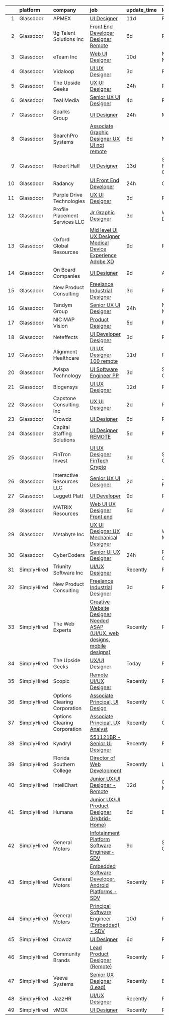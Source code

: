 

|    | platform    | company                         | job                                                                                                                                                                                                                                                                                                                                                                                                                                                                                                                                                                                                                                                                                                                                                                                                                                                                                                                                                                                                                                                                                                                                                                                                                                                                                                                                                                    | update_time   | location          |
|---:|:------------|:--------------------------------|:-----------------------------------------------------------------------------------------------------------------------------------------------------------------------------------------------------------------------------------------------------------------------------------------------------------------------------------------------------------------------------------------------------------------------------------------------------------------------------------------------------------------------------------------------------------------------------------------------------------------------------------------------------------------------------------------------------------------------------------------------------------------------------------------------------------------------------------------------------------------------------------------------------------------------------------------------------------------------------------------------------------------------------------------------------------------------------------------------------------------------------------------------------------------------------------------------------------------------------------------------------------------------------------------------------------------------------------------------------------------------|:--------------|:------------------|
|  1 | Glassdoor   | APMEX                           | [UI Designer](https://www.glassdoor.com/partner/jobListing.htm?pos=130&ao=1136043&s=58&guid=00000182583cf7f3a6cb850985b44308&src=GD_JOB_AD&t=SR&vt=w&cs=1_904e7464&cb=1659337767462&jobListingId=1008017182181&jrtk=3-0-1g9c3pu69k6dk801-1g9c3pu6rk277800-7b77dcec8923c3c5-)                                                                                                                                                                                                                                                                                                                                                                                                                                                                                                                                                                                                                                                                                                                                                                                                                                                                                                                                                                                                                                                                                           | 11d           | Remote            |
|  2 | Glassdoor   | ttg Talent Solutions  Inc       | [Front End Developer Designer  Remote ](https://www.glassdoor.com/partner/jobListing.htm?pos=116&ao=1110586&s=58&guid=00000182583cf7f3a6cb850985b44308&src=GD_JOB_AD&t=SR&vt=w&ea=1&cs=1_30b9d11c&cb=1659337767459&jobListingId=1008028422013&cpc=654405A9B1E0A9F5&jrtk=3-0-1g9c3pu69k6dk801-1g9c3pu6rk277800-c6f6f710d0464853--6NYlbfkN0AUiX3sHKqZN5jl4IsPDtY0khgZWcQ8wFhqB-G_96asve0MCvcbNf7SqkXrWUp1jmlIKT-YA5EnAtLioeaeQoOKV_opw6rbp9AGBOYrP49pG8KxM9-ggLJjVDydvwhqqrlEgCuu3JEj6b5UDQLIovkPiQuBiQRadGHWa_EhVLlmNj427a0YfbHVDPeMNvrStIwlri8aFa9f9mSKk6EqUdlVeRAJcONy70s0mCpjmqUZRhfjsvhwCVuFnPRfTE6cxYqM5iwmIuyIM0mbsgImDQ6F8Or4birqrjMqqfiduO1cD0Cak-Xm1UVby5E6hGnwrC22cPInY9OHyw1x9-9LxXo9Rdiqh79oxqejLhypsjQOKPZnujULSPG-nOsEuw42PS-_3WQli8qriaWIH8Y2WZeFAYkNj5IkpAigELWRJGlQeoFomCJc25f_rBnNRIQL5H7n56PpwRmRQVwv3W8bMmha5KIv6dOZ97ce5ymBu74Y9qQe77a2kWdGkG1EfoTiKX15jwfAMY1sdZhCdUJ9bS8z)                                                                                                                                                                                                                                                                                                                                                                                                                                                                       | 6d            | Remote            |
|  3 | Glassdoor   | eTeam Inc                       | [Web UI Designer](https://www.glassdoor.com/partner/jobListing.htm?pos=110&ao=1110586&s=58&guid=00000182583cf7f3a6cb850985b44308&src=GD_JOB_AD&t=SR&vt=w&ea=1&cs=1_97902c13&cb=1659337767458&jobListingId=1008020023208&cpc=2CAED5C921A5F994&jrtk=3-0-1g9c3pu69k6dk801-1g9c3pu6rk277800-d507da8ce2d14b0f--6NYlbfkN0BrebvuryEatuNHUHZCAQUz0OnV0ltSPb-mADEOcHGVouHTChdV6l5pkFLEBsF1y4asfHrAXmwci0DSYwV7LC6i9HZjVrZrio0NR6_DNFW3m2zvz11CyJqzYtyZkGQGy3uLomb4EHs6_CLyiFD8urJ21zEmsyjRF5Ya1Kl_9YGyG1zuQ0mkwzLcar2GWunSFywhwlfHZ7oMb4Yb1jocoTrff30ym4xtAO18jbaiHR4112AuKEg3RqF6QtAdIFVer-mwdpQTHgbpsjv2byl3HY5FwXbr14d3sR_W5tvkpGvxL7CRH6xiyNe8AnCSsp11S4Z-TtYFaAuK1lNsDCeTZMurhTnOuC9hf9IizNpm1aEBO4XUoRUCtk22EmDSt8sYQDkmiWO0pFCb6iYvi8m2hWOCv2e9i2iMIIWdREX1fYR4Izh19qyz5GrSKmF6uAinbGhzGmoD2rASuuZKbgRn0IMS0JyaWLWIniS70KiDTPB99sw3eNTEZ7oT)                                                                                                                                                                                                                                                                                                                                                                                                                                                                                                                             | 10d           | New York, NY      |
|  4 | Glassdoor   | Vidaloop                        | [UI UX Designer](https://www.glassdoor.com/partner/jobListing.htm?pos=128&ao=1136043&s=58&guid=00000182583cf7f3a6cb850985b44308&src=GD_JOB_AD&t=SR&vt=w&ea=1&cs=1_5e7c96f2&cb=1659337767462&jobListingId=1008036959626&jrtk=3-0-1g9c3pu69k6dk801-1g9c3pu6rk277800-eac5e39a01304a6b-)                                                                                                                                                                                                                                                                                                                                                                                                                                                                                                                                                                                                                                                                                                                                                                                                                                                                                                                                                                                                                                                                                   | 3d            | Remote            |
|  5 | Glassdoor   | The Upside Geeks                | [UX UI Designer](https://www.glassdoor.com/partner/jobListing.htm?pos=127&ao=1136043&s=58&guid=00000182583cf7f3a6cb850985b44308&src=GD_JOB_AD&t=SR&vt=w&ea=1&cs=1_7d46dea2&cb=1659337767462&jobListingId=1008041037242&jrtk=3-0-1g9c3pu69k6dk801-1g9c3pu6rk277800-9956b04b5946498f-)                                                                                                                                                                                                                                                                                                                                                                                                                                                                                                                                                                                                                                                                                                                                                                                                                                                                                                                                                                                                                                                                                   | 24h           | Remote            |
|  6 | Glassdoor   | Teal Media                      | [Senior UX UI Designer](https://www.glassdoor.com/partner/jobListing.htm?pos=108&ao=1110586&s=58&guid=00000182583cf7f3a6cb850985b44308&src=GD_JOB_AD&t=SR&vt=w&ea=1&cs=1_2047e454&cb=1659337767457&jobListingId=1008034205239&cpc=9C2286EA3771AAF6&jrtk=3-0-1g9c3pu69k6dk801-1g9c3pu6rk277800-cc4dcccb2709841a--6NYlbfkN0CtoeRtagomAT2JEB0rPmXxWxZuy07FcrbwMayxAi8fiK9G27nXMfnxyjcHhzI-RVvPWWFnszULFj-1xjhhBRaRWZk3pxy9NNprN6Q1ZBShmS4onhZFgXyFWmr5x5vZ5u43-9CCeRy8zEel8bmbuJGlxYxsNYSMA9RkWHsUVXVAYYr9SB71EMnzNZSZ9V0SDU0fEzD61thqhpOr_9FfHsEOutSVwy0cX0kbhZAg_OqEQf0vo31gSC1Nlbbql55zN6sSOvuZbA1hrmNTBIMyXwapDvJtg0C37VANhpgRaas-Y_GGrhhwj_wEe954ILhDDdHhyBbzTPPRsOGkQTmVB8BpAg6HWuRim9kKtIzXssVUbAbGghDqc7TfsRWIiGx6Mq0YQriwta6nANr2aKADLB8gQoYJQwGxNwYvq_Ru6M782JqewGIVPqNpYjr0CKLQtQlcrxXzjGaK9mauXzLHIyQQAxAcag2PjvOoMams57uBIgLV9eoZTdZ987xKpybpyb-8tm5zgYhtOnfc-R6ZI6FG)                                                                                                                                                                                                                                                                                                                                                                                                                                                                                       | 4d            | Remote            |
|  7 | Glassdoor   | Sparks Group                    | [UI Designer](https://www.glassdoor.com/partner/jobListing.htm?pos=114&ao=1110586&s=58&guid=00000182583cf7f3a6cb850985b44308&src=GD_JOB_AD&t=SR&vt=w&cs=1_c7012ab7&cb=1659337767458&jobListingId=1008042325559&cpc=9908D8D4413DBB8A&jrtk=3-0-1g9c3pu69k6dk801-1g9c3pu6rk277800-97986fb9a4da0366--6NYlbfkN0CVbIAoVGlVV0muHIzlWY31dYj5hrVkKa7qBWZ-hZn3g-zWnitpxah_RyLopvrEJPKluBTJGMR0w5bHGktEkseibWgEP9SqxzcXBgNKOhQvXvB54M3V9cDsUz2U-rvdYWBa8gJ6tXFAXQY78pmBOKmlyl7ZGLcGTkbvNPEOTHqavoWQTOw5YUDKsr6Oi5vYVDeCQfLYYtf3ReelcdfE77cTk2dKlUgeeEtUoZHCUjCgUHRU7wQcrNMea7Eu5RJbPkoT8e6qGH4mqutHL2F83JQPVJImjUcp1zLnZACHNXYNCov6YPhN4PaLVmRA7rldTrNZfIFrUl5Sf5asv21bfuge8HLoOwkKMbXLBOkXzvX79hrQykAVhbkMDkxr9d1lT4RMBaqUaVBoPOdTqYDiTh2o4PhRJHKGFxB7MRG5_YQckqgNNSf2EnTYHLJv4QM2GSaXWcqSjIK2fPH9I_rQi8dSNaG7Wt_JmEoyUXpG5SsuDBIgyZRlLtBKkktil2fbQfw%3D)                                                                                                                                                                                                                                                                                                                                                                                                                                                                                                                        | 24h           | McLean, VA        |
|  8 | Glassdoor   | SearchPro Systems               | [Associate Graphic Designer UX   UI  not remote ](https://www.glassdoor.com/partner/jobListing.htm?pos=101&ao=1110586&s=58&guid=00000182583cf7f3a6cb850985b44308&src=GD_JOB_AD&t=SR&vt=w&ea=1&cs=1_f0db8e2e&cb=1659337767456&jobListingId=1008028720009&cpc=D1854919426062D1&jrtk=3-0-1g9c3pu69k6dk801-1g9c3pu6rk277800-94a861cca04ca9d6--6NYlbfkN0BywnJtgUhyVrzYrR77rHNUdIT9u5yxXZbdgWBt5g5sCBSi88cBpHMe14fJxK9MYazYBjrgvfcBlD-oHDBtjJSvrxTKz4447gedthALRir3b8gluGe6vLqdyHcA7c_DKs0c7p7qtPj11iuNKqwMH5Q2N6GsagBD2wt4uaIWo2RCD5YKU8Cox8VFSrLJ7pmpD7dOGaq9A-QWOwMr6XxCQ7PX0I0vxBAbXToVsbPzyAvqeIcLaH0DrwTrXpDdtMBd4XEz5Lra8Z2sdaA2ji6oKu4C06GuvuTrAF_BqbNEqDgPfwZDoaHWWSe_zry3R-4Bxcybnr2c0OJfj92MaYQG3KK-vDOFIKKV_BQfej7p3VjExa0BNeNUglj_OQxmYEISTcyz-vOXHIW7cK7diScad04nYAhYq1bvST8RJ8WxcgjTTUcWFEJBdWUeibBZc7ThGufeJYN9CHmR5-1r0F5_TfPMuEkJ3ehMc3YtINAlSGv3RR-OF6HgSkbtY6VDE-_XhvQnjVYibeSx7B8dU-v7EyhreuwvfsjHs_s%3D)                                                                                                                                                                                                                                                                                                                                                                                                                                               | 6d            | Nashua, NH        |
|  9 | Glassdoor   | Robert Half                     | [UI Designer](https://www.glassdoor.com/partner/jobListing.htm?pos=112&ao=1110586&s=58&guid=00000182583cf7f3a6cb850985b44308&src=GD_JOB_AD&t=SR&vt=w&ea=1&cs=1_453ad2d6&cb=1659337767458&jobListingId=1008013164951&cpc=F41FEAB56D215062&jrtk=3-0-1g9c3pu69k6dk801-1g9c3pu6rk277800-dd0eea5919acfc3a--6NYlbfkN0CpzDdaQkua3np5pkmj49lKioZwmwxQ-yx5plwbYmV_M5QDgP5U2s8pAHOPa11cU8y7ZXlQtO7Sj6RRqLq8cvCwH5k6L0wSkWMuEyR2fVE2uYApt6OfheO9KNKITQDvKzPXG6htBs0VRozEm7ueeJhxUHVYdTQsX8eIGq8XKGR60_pxdq8CIpyWEsbwWcRx0Ki193zgIMaHEcXbtjElsP3CjBxtNkLAePxR8cLap4OTZmtN7v7REG0vK5LFucLVFjLRlCRiBxj1NPdT78IP8n2RtXBF9gJqzRVIWsOpYoyxleGKkoXQe62W18j8RiKVUVlClXSiwDaADhh0bNFlFIiinlFydfORAqKKdFQdmQAu0wEZ4tPzVn-DqPFbmGDGqzjxP8jy-04uo_2gS2U5CDXT8cQ22owJcV5TsHrytK2NpVPgbN6HuQ4zuYT7lJlyUinsWD1zRc6vIvtia61Qg2dFG-fD2AqCbXwzfBuJ3a1L3U_5XI-6RJg7xgyvK0BqoPUcEY-cCZHrUhX3r8VeDIxHgMB-cESYP9kb4PTbGRJIFA%3D%3D)                                                                                                                                                                                                                                                                                                                                                                                                                                                                     | 13d           | San Francisco, CA |
| 10 | Glassdoor   | Radancy                         | [UI Front End Developer](https://www.glassdoor.com/partner/jobListing.htm?pos=111&ao=1110586&s=58&guid=00000182583cf7f3a6cb850985b44308&src=GD_JOB_AD&t=SR&vt=w&cs=1_71ccdf1e&cb=1659337767458&jobListingId=1008041685873&cpc=8795CF9063CD573D&jrtk=3-0-1g9c3pu69k6dk801-1g9c3pu6rk277800-c4e667ed0ba3c950--6NYlbfkN0BmBivckoKIwb-7nkAIiT2NR1int7Qkje2fhghJUHqGcCONFR5qLzfEEYI3cSC-62QAWG1fDvc8s8V59-xtlI-_IL7smoTyaYceN29Qm7vPSpiJZ1WMslrOYy9gdwkUPyFnOIP2Id1vTQpzJ6ZEWS0LYAQCSO07FOrt6UON69inh4pf4E_8JtjNGCVr-f89smqLrwtErK92eejS-ynNz5b7HBUafTiZSHYYkisETBUGf1QLhemX-Eyy4td6yzNTkj8ttidMMpQX6OYJFa88yNcw_3FlQeL1Gu-rxDfY2b82ylm7dJvgnPuHOd_6spUj50C1H5_bAY3PFdJShLDPoKMWk62nvPG7u9shQl4_gn-5EvpBjB7wds6lqghgs5VrXKfMA4iyF0onFtmpI6-tepCaNt0mPrM1vsEqUih63nzwZhndj84-d3gG)                                                                                                                                                                                                                                                                                                                                                                                                                                                                                                                                                                                           | 24h           | Chicago, IL       |
| 11 | Glassdoor   | Purple Drive Technologies       | [UX UI Designer](https://www.glassdoor.com/partner/jobListing.htm?pos=123&ao=1136043&s=58&guid=00000182583cf7f3a6cb850985b44308&src=GD_JOB_AD&t=SR&vt=w&ea=1&cs=1_e10a386f&cb=1659337767461&jobListingId=1008035630346&jrtk=3-0-1g9c3pu69k6dk801-1g9c3pu6rk277800-fb7694bc27daac12-)                                                                                                                                                                                                                                                                                                                                                                                                                                                                                                                                                                                                                                                                                                                                                                                                                                                                                                                                                                                                                                                                                   | 3d            | Remote            |
| 12 | Glassdoor   | Profile Placement Services  LLC | [Jr  Graphic Designer](https://www.glassdoor.com/partner/jobListing.htm?pos=118&ao=1110586&s=58&guid=00000182583cf7f3a6cb850985b44308&src=GD_JOB_AD&t=SR&vt=w&ea=1&cs=1_7f5fcd79&cb=1659337767459&jobListingId=1008035779308&cpc=C4A69CCDBB3B9599&jrtk=3-0-1g9c3pu69k6dk801-1g9c3pu6rk277800-bc00bc8c833fa788--6NYlbfkN0AB9QmTA0CCjNV0D_cA_rQfbQIKI-slyn3CIlmX3zDlnjEI3r6Ie5n1aNp-tGvbrIQstucOv6WKlSuZQ0JDEwJVGeVHKP8I8TrFNQPxQxFrIV-j-YcZJxG20czVRMppcpit16f4uHrjMQE9Wpq8dkWE_C3mQvcum8IDuT-vDSX0KXNJCODtai5EcoKqQppjNrD9eiuvjfOnUoKhDXuN_uCwvjGMo1xfeOJpVdZF4qxrL0tWicL1jprfZvIgmzZvMTtWX-c_FG1Ag9SyQsVdcqemcX4iV115zDmR89YAs7cpzdmjceoH2yF6lj5XKEEYaG6xgp4NzXTrrDt-Km63h5nob8ei5PFLALnSpdFWrwrzHN74A56_O7b2uvdB7q5YM4l12cPBU8B9gxpGRfvDmBClDMbDYCajRSfmywWJ4-AMpHIKOimieK2c7Lbbp9tivx8HQpxaWzQjNed0QP_ui9tab8nDgXxLWHKWuFB2s39nm5xpT3RsaY2Uw7lp8-d9QlsoPyBXBm5osLSZ_md2raCgHOQ24X1Ia18nAgx_UwTmcQ%3D%3D)                                                                                                                                                                                                                                                                                                                                                                                                                                                            | 3d            | Washington, DC    |
| 13 | Glassdoor   | Oxford Global Resources         | [Mid level UI UX Designer  Medical Device Experience Adobe XD ](https://www.glassdoor.com/partner/jobListing.htm?pos=113&ao=1110586&s=58&guid=00000182583cf7f3a6cb850985b44308&src=GD_JOB_AD&t=SR&vt=w&ea=1&cs=1_ed1c2621&cb=1659337767458&jobListingId=1008023314640&cpc=1CBFC3E34E2A31FF&jrtk=3-0-1g9c3pu69k6dk801-1g9c3pu6rk277800-0501b490d8cbc3bc--6NYlbfkN0D38dVY1HiwVlRJ2sgHwoll4iKvb8KzfDOOcqRKKsqQYBdEVI9w2agCyPdJw2s4TQrHJi1On-z-yiBahiLhPRa_zZ-92LhNu5GT_njQ3i7ILmra3Dcgk1GWIchEfEykBti8ThaLnn9OdaIUlkdfeEBRo3WKX8y3LtebUQZcR6C-qSHdhmWqPgXdvTrRcde3nRGmfLtjc1_i92ClPs2ZHqyuvLa1JZjugXRa432Ia0oCzsLMMQ_uiBweL3Tt7k9-VGY-jJsQ4dquofsuenf-CC3p8ef4igcwoVATcfp4QnlrzyH0sS47CWim2rtYF_FPEKyGN__562BtB_C4kAiR03uFzJK2Hor1hmzw74bADwSBVrARQ0exHfTavXVKxDCrFRLKIBfLQRxxR1GfISd3ukoyJtUlK9xQbZmIdr-r7Epbf238tdMNQCfH97k0Q9xnGaxMSEe8yJ1kzWOUeAUzaBGXDabNpLtaT3AghXAuFgEMeNyOPexbkJZC_WUqJQDmbjzfoUT3uA6lot3siQP30-vq9IfvnSFShZULjLyMlFmm8LGL0fDjueAh)                                                                                                                                                                                                                                                                                                                                                                                                               | 9d            | Remote            |
| 14 | Glassdoor   | On Board Companies              | [UI Designer](https://www.glassdoor.com/partner/jobListing.htm?pos=109&ao=1110586&s=58&guid=00000182583cf7f3a6cb850985b44308&src=GD_JOB_AD&t=SR&vt=w&ea=1&cs=1_bfa57e1d&cb=1659337767458&jobListingId=1008023615622&cpc=84DBBAA61F05C438&jrtk=3-0-1g9c3pu69k6dk801-1g9c3pu6rk277800-d1dcd01694e7ece7--6NYlbfkN0BwmVxVIPFI6jVVTU-wKul8v4wplmAs_8WNhyHQXkJf7J0VZjFkcY1ok6dUW_G1Po_ZKb649Y8Sh55GqztxlkUEhAmxGoxlMD5Q3IZ-nyIWj21Dr30oqFOoCljau9HGFzDg4FAzckShMLHECwnjMmf1Lm5i2TSa-J0ddll2-v8wKBcW8OvMdqyVguAeeCES05pd152EMEfZWW4H9v29GKzTt4cUTlmjcI3Ym6a8jp0l5Q6sTDyKXvyaegmjp-_qFIISHsqLUHioNHfHGAt8Lv40XJkqOHnH7Me6rIEXTzuJ9O672s-SW0clWe1gKdeYcheqFrCwiTo4M5aI5Fl8taVfXVBo6FGmFczl2Jr3RTkEKtNo4qrnqKuRKaWGvFGXxWmYAJcud_Lh3kRzjy43twt8F2DMZAGYhLujYHm0xjKD1j4SUoJQc5ITm5rR5F2zr20fHncnZ_EYSel0E55ZkYg6T7PsolNh9fG2UnU30gYyrF0E5jQo7xLTu_klFe-j7AwSLfGdRhgl3TJwwNM7jBrPZYQXmaEgfkoUQambIHKMH9MtL92ukl5_Cy634wazzWH4RfYEifNyqvOylZ01tU469dtVelYmN5JPh_6ze0WS2SeZqlz6ZWJkhyF4VgSeMNIEWn6W543ModbaeWoTzb2MuhjiBPOfx0fMuAtAbQmT_oVIiQO9wBwXoY4aW4IuKEPcAU6nVTznh5wbykL8aSk_Dn_bfIBJdlxMPZfth9u0NuC3OWDOWH_2tdXZ8xHiN5GvLgwUidLy_ZQj3KMj9GVgf5fLy1izGwSuhZFwOzN4RhKjlvHmwuOIME3bh-WsVlsgCb1mHchtEhfq617j2b1BczTxqxvm1rIkVqmEyv9aCJSdhn9Zcp8n6U5fzhc5OUWVdzq9cOqKg7WjUYltCTx66EqeHjYWi-nmnT7jhIiNgVTU_phYwDBWLXNoN_MGbZfaW7WCceWMeLla9athwAim0TixeRRHgEUfbJpuNOlOTTOK1246QoaB) | 9d            | Anoka, MN         |
| 15 | Glassdoor   | New Product Consulting          | [Freelance Industrial Designer](https://www.glassdoor.com/partner/jobListing.htm?pos=126&ao=1136043&s=58&guid=00000182583cf7f3a6cb850985b44308&src=GD_JOB_AD&t=SR&vt=w&ea=1&cs=1_326dadc7&cb=1659337767462&jobListingId=1008036088748&jrtk=3-0-1g9c3pu69k6dk801-1g9c3pu6rk277800-2ab0118986f65696-)                                                                                                                                                                                                                                                                                                                                                                                                                                                                                                                                                                                                                                                                                                                                                                                                                                                                                                                                                                                                                                                                    | 3d            | Remote            |
| 16 | Glassdoor   | Tandym Group                    | [Senior UX   UI Designer](https://www.glassdoor.com/partner/jobListing.htm?pos=119&ao=1110586&s=58&guid=00000182583cf7f3a6cb850985b44308&src=GD_JOB_AD&t=SR&vt=w&cs=1_7f59316b&cb=1659337767460&jobListingId=1008042716133&cpc=1CBFC3E34E2A31FF&jrtk=3-0-1g9c3pu69k6dk801-1g9c3pu6rk277800-438265164655121e--6NYlbfkN0B-PqtJkJBxcFK4No1YgA2WlSENonneqf7HjiGu_Q0_hCckdE4H0LXCaVHno0aqXcwzGHS1o38PSN7nHQRmktQ3RDLIbMeIBwz58WSq2TKZW4_1iOfjY8DPvHRGPsZHxHoCz1-RO6f5S2Zx1H6ypE1JgJO5UdZuwJqfqYJwzts8wvA7hU-746BdPL2p7uTqGFT_fj9o380ndEvrwV6m4hS1qXeOsoTuQYhT9gtxivbeOyB9FIvCrxnTHB8CtvREJr4QqKaPGKJIIxEfvQ1LSaTBNaZodj1eiGU3hMmKflUwCtD4mBNcemFVw_stAfT3JpYV2_VQEI2FbmYSqAJOBlQlmydktx2eG2YKTBqpqUDqj5mvh128Smpm3zvYx_hWkX-btw5JJbHCHgherp2789LP0Kqp5glcL0pZtOieyT87erLrfKM6XsUl4_7loIARAV9rjz8TXysaoCRlEgYWpaNtqnzzDi7M0_s%3D)                                                                                                                                                                                                                                                                                                                                                                                                                                                                                                                                            | 24h           | New York, NY      |
| 17 | Glassdoor   | NIC MAP Vision                  | [Product Designer](https://www.glassdoor.com/partner/jobListing.htm?pos=106&ao=1110586&s=58&guid=00000182583cf7f3a6cb850985b44308&src=GD_JOB_AD&t=SR&vt=w&cs=1_7e1edad6&cb=1659337767457&jobListingId=1008030867814&cpc=56C4EA4A1A191A49&jrtk=3-0-1g9c3pu69k6dk801-1g9c3pu6rk277800-60d9eec4c2205df8--6NYlbfkN0AtsoojotSgbIPhmq4zAQgMxAsohilgvjj0WpDAr-D6-AN6xsHP4aec7gX_7i4O97P3euTb_mLS8EUjoViJCSDtRmeG4FYVXE0XYZobGSwhO6ncyfoaangJZqhXvNaJS6aC5NqmmPwJE0D8kR8HMLaUlxRM5YxzX2UJqgW3lwv5sCS5HadJjfdx63sk4VwrECRrh8v7G9uY5HXLjqkqUjeVJFTEclDGgNMgaRJl4K0FwrP1dGU7QlfZaS_MHDOR1mEYj8nNKh5bLIt1rPFladj__0dRUVuaFlEMMLfgg3Z10mVQT3HxnhxoTs91ewzZ5Idv6-56wk9cI7w5Z12mMDnhyCt218T881x5bhiZSHy2m_8GiJvFUP45waa6m1H3wL5paNKKNhmUSoa5NHkxCkwxtm4poFh5wkHPt8YOEJOkSCPUwWtab0XS3NIhLLaf_RAgFG15GimkLIoCrnkU_bFe1PWUbMP4aHl6ssGp1DiW90digBEGIrT3SbabPl-HyfJWWJhMdpfTDQt_UDiuNyR-jvX2TvvK1_o2dL02Ajz21w%3D%3D)                                                                                                                                                                                                                                                                                                                                                                                                                                                                     | 5d            | Remote            |
| 18 | Glassdoor   | Neteffects                      | [UI Developer Designer](https://www.glassdoor.com/partner/jobListing.htm?pos=103&ao=1110586&s=58&guid=00000182583cf7f3a6cb850985b44308&src=GD_JOB_AD&t=SR&vt=w&ea=1&cs=1_a8a460ab&cb=1659337767457&jobListingId=1008035815652&cpc=F4EED0218A761C36&jrtk=3-0-1g9c3pu69k6dk801-1g9c3pu6rk277800-20f55369306aed9b--6NYlbfkN0DkPptDrJXidHbiX_cAZqY1TBO6BcohTQUDFYyXRozAXCnWqtX7QyrzcYv9EndguHV_IYNUs5ck1ZNkV2z6i7iiuV4OTGKyI1osLRjBbT2zRg4N75k-chFUjmQzO5tawvSTDDEFL-1qL0mLp-23FXEbeegyyD85pNTeJpus-BFdAfUuFZdR2HcO4ROzt9wEwVjQbO5jT8Vwvb_KsHa-L0ynrfULrV-c209-TxcBQNCPws7VM9uMczCer_sqgvJ_ifD6Fc5SuGzpuGLCbPNlzc7OkET_FFT5n0R0EbS4l4Eu41On84c6d081len32Bf8utsPzl_I8wvaXmBJMKANeIHyI4StC4EJXVVCLOdit1vKyMAMFNT32x7jb8okVpdvR9iSUhd4Ym_zkRMz-Y36j1rfOpET_DyxtHkVd7lm8ZGv7EWGDXXQkz9DkcZ5RarJoFjFDNXeUaiv6_XqqL-alDSh5BTl6mnS1oIY5Ur5LC-K170bNY6lQxxmMFKh9Dj2Ey4ov_ujyoWm0Q%3D%3D)                                                                                                                                                                                                                                                                                                                                                                                                                                                                                           | 3d            | Remote            |
| 19 | Glassdoor   | Alignment Healthcare            | [UI UX Designer  100  remote ](https://www.glassdoor.com/partner/jobListing.htm?pos=125&ao=1136043&s=58&guid=00000182583cf7f3a6cb850985b44308&src=GD_JOB_AD&t=SR&vt=w&ea=1&cs=1_f14497d8&cb=1659337767462&jobListingId=1008017827934&jrtk=3-0-1g9c3pu69k6dk801-1g9c3pu6rk277800-6f75403b94236db2-)                                                                                                                                                                                                                                                                                                                                                                                                                                                                                                                                                                                                                                                                                                                                                                                                                                                                                                                                                                                                                                                                     | 11d           | Remote            |
| 20 | Glassdoor   | Avispa Technology               | [UI Software Engineer  PP](https://www.glassdoor.com/partner/jobListing.htm?pos=107&ao=1110586&s=58&guid=00000182583cf7f3a6cb850985b44308&src=GD_JOB_AD&t=SR&vt=w&ea=1&cs=1_8d486e07&cb=1659337767457&jobListingId=1008035918115&cpc=F1F9710DED3F09F8&jrtk=3-0-1g9c3pu69k6dk801-1g9c3pu6rk277800-6db3352afe9f26c7--6NYlbfkN0Dj2d0qKPEJP0fpBViK7V-TZwXvjpwqshPgAnSSx4qW-KrhPkyDM9HZpLSjbx7r2sgr07B5ZpXJaRwM7wpN0TToNUaxipErf4j_Metn0O2fOFCrfAF-FqIIyQsd7_E3sHuL2a5wW7N2NEKBtT1dYTk3YfJva3TLnh2PWI6TU-QC_SJL0BEWiEnUHvxRgIaWq8LsT1mHhSXLQvXlCWA6FEtiYGBqQ2vu3D4SPyJzSkHNAP1xsZgsy0gZXa2RG899bAD1IX6vuPj6W7Eq4kiL9q3HsY19GKEIpLNZtlRClv5j3WzMvkbsY_vfE_NHXNdlIfwcjJGV0WZmOFhooxmd3nMMbRAskgNQXGi6AEyZcDBkQIzHoEpX6mAQ8RBccE5poKgZaBdhp3HyhZPui9AdcGQZcLbo0gnNDMTPYHSzyTi6Q-329pv9uXOCaNcMKyVLM2imPN7aQ0DlK74ZUsmsCI4D)                                                                                                                                                                                                                                                                                                                                                                                                                                                                                                                                                    | 3d            | Sunnyvale, CA     |
| 21 | Glassdoor   | Biogensys                       | [UI UX Designer](https://www.glassdoor.com/partner/jobListing.htm?pos=117&ao=1110586&s=58&guid=00000182583cf7f3a6cb850985b44308&src=GD_JOB_AD&t=SR&vt=w&ea=1&cs=1_dfadaa40&cb=1659337767459&jobListingId=1008014309084&cpc=AC285F3A3ECA6BB0&jrtk=3-0-1g9c3pu69k6dk801-1g9c3pu6rk277800-a4f4eb4895643c9b--6NYlbfkN0ALcONX9zP3vzsQVyXitmxRLy8VCeRuNMOvRPshq8lKaH6v3p3LVJfTTZzCjMRNFpYwqkG5AJ9sppbfzFlY-xlqvS8hVjIfiz98ZZwlIqNcUPQAYgbqJLQTq_YiD-WIHgaYO1ZdA2QoLSiAouNJ7VYaTPle2s7WxQtcxk5ya8oANvFlBgB31eDmGaG9hXxDTT89lxMl6A50mhVVayBBFxfHkPa3DrqOrFBwVpI1pwpaF9ayt1MMKWlx8S1V6eTg4d8JWhnitiTrqoL2MHIxApi9Pb2YfMKQElX9S-g6SEh-0Dznd4gSjcd4R4T5Ou2_ZfLx2TYm_2aYsO9KyNvmIEwo5mMX3pSgXO7GxaOd2u2ZwUO6TaPKpYUR_d5ixpRAtE-1bLHnBo-CzJ0YSTH0SVAZe_d9wt5ep7vAHzbBnVeowqiCI-76JhbRi1rnAyeNMbSG6feUJbsjaGff_nCJpBLGV0arEgHYArUxqqqGP4FdMaw0J0vtCw2N)                                                                                                                                                                                                                                                                                                                                                                                                                                                                                                                              | 12d           | Remote            |
| 22 | Glassdoor   | Capstone Consulting Inc         | [UX UI Designer](https://www.glassdoor.com/partner/jobListing.htm?pos=104&ao=1110586&s=58&guid=00000182583cf7f3a6cb850985b44308&src=GD_JOB_AD&t=SR&vt=w&ea=1&cs=1_55a4a040&cb=1659337767457&jobListingId=1008038023907&cpc=853DEF62E69EE75B&jrtk=3-0-1g9c3pu69k6dk801-1g9c3pu6rk277800-af061ea4a5cfc7b6--6NYlbfkN0B96V2X-ktcizmBETSpagECMuEmqz18d3bUfhM7kAXLffEXIEXFlRommVREmklqT0anZiBABEpXDNg3k9unyGK1ffV2YTkEWnCH4PrhuVsEdUG8WAGdHXvJhRiTukQ_sg1Aq7yQttyJVRn-YytSIbCZv_8IzO-XH5oy1KXeU3pHyBx37dGttXdNWWx-fQNHXJ_332GeCZ-2aNS2w7KSstqCfFDeiQeJMfUVrrxc1_hYSpsI4mSnkjkw3xSp3VmdMZIxROcVeHWJGW_mG76H9BYJcgT-63DtkLKzNctglRZoNPW5ow33bwRqgdV-LId200dWONGxNdI8NuLe0pkIjzVEdr6jPuCojl1rOzZFDGC1inQSUvB4zn2T3c-EmCnQvCzBQZKXHsE7TyHaTenxhptYQLVhrkXfw2qpcrJn_EbqXYfC2y9cqAKJCLER7tKMwLfnGz_N7L5RZXWC0TaBYVsHoR4MmnAqrAbrukRH20fvCbw0vM-dMb98jg2VPsoDCOjOLJL5NIjKkg%3D%3D)                                                                                                                                                                                                                                                                                                                                                                                                                                                                                                  | 2d            | Remote            |
| 23 | Glassdoor   | Crowdz                          | [UI Designer](https://www.glassdoor.com/partner/jobListing.htm?pos=124&ao=1136043&s=58&guid=00000182583cf7f3a6cb850985b44308&src=GD_JOB_AD&t=SR&vt=w&ea=1&cs=1_f7b11940&cb=1659337767461&jobListingId=1008028935467&jrtk=3-0-1g9c3pu69k6dk801-1g9c3pu6rk277800-b79524aa36aa837c-)                                                                                                                                                                                                                                                                                                                                                                                                                                                                                                                                                                                                                                                                                                                                                                                                                                                                                                                                                                                                                                                                                      | 6d            | Remote            |
| 24 | Glassdoor   | Capital Staffing Solutions      | [UI Designer  REMOTE](https://www.glassdoor.com/partner/jobListing.htm?pos=105&ao=1110586&s=58&guid=00000182583cf7f3a6cb850985b44308&src=GD_JOB_AD&t=SR&vt=w&ea=1&cs=1_5358b635&cb=1659337767457&jobListingId=1008030359385&cpc=8795CF9063CD573D&jrtk=3-0-1g9c3pu69k6dk801-1g9c3pu6rk277800-3e375c9e65754d9f--6NYlbfkN0AHXq2vAVwR3IH7wgnTMdWCa3HguypIXx0DFudX-u0zu6XSU0N9gDGCMsnO9yvyAfMIOa3KxNJ-gVjMfS43wkLADmMvlGaeinYJekRDdcedrnXmoxXrFq3wc4QFUjZQtoGVJoVLx5odlqVjiKjLRFAPpFqc7vzdulTt97qFA2kcnEJdnZGQ82rT8P6KkIHSl2cP8rPztnVjMS5H_woRwoSei5lhkjs0WZ_BtVaoAEipD_hM9iXMV8OEkq0DoNny_LfZz54yuz1wWNxuLzPTtNTuoKbY2aB4PcQFAuTetj2mhNuaeW4GHCqxPy2iGTS1DG-HOxsWkUfHk0lTFJf33DFSRL5y-3gF5yF6zu1FIKXhQrZhQ4A9gV2P6DKK5SyutP5Ov-ExzCqgtVKKos7AEoXHuMBa9C7BeRqENxxxV_N6o4Qk6CZvczcn--THKO86zFWf6-SJufjsO9r14ItgVRfRk3qtSEAJYvScKgXwhz-8JY3eWVPIoY4o)                                                                                                                                                                                                                                                                                                                                                                                                                                                                                                                         | 5d            | Remote            |
| 25 | Glassdoor   | FinTron Invest                  | [UI UX Designer  FinTech   Crypto ](https://www.glassdoor.com/partner/jobListing.htm?pos=102&ao=1110586&s=58&guid=00000182583cf7f3a6cb850985b44308&src=GD_JOB_AD&t=SR&vt=w&ea=1&cs=1_ab750bcd&cb=1659337767457&jobListingId=1008035397123&cpc=AD396490361E83B7&jrtk=3-0-1g9c3pu69k6dk801-1g9c3pu6rk277800-6802b5d64e525bbc--6NYlbfkN0AhqkIh6wdXYxVM14U6ARyGXxwtN_cJbuE1cVSFmw39Be1n4tEVjKCkfeX9TIYgF7NUesEQoZFKEHbKJbX5PPhN0U0vrWJNIcN3WgCtLbEuca-08Ds0BVm21lJaJFa8tjb7lMFUIc5mT9z71C_5BAJw8ZeLbrN1J3O7SVMXKZoeuFL-Zo-nMtFad96BR6xjqIl1Rh-58J-q-7b_NXlmCTpX_1jMLRoATqaIvcJJBJq-QkVaowYterN8QwVYAgKXnRFLZ_I45wmFylh6NNx60BOAJfnVpxdPmphsOGOTGMtIRFpxuqZOwH8ZWGpuAhz-DjdZO37GZvEZLR4QcsrWdISZEJ-_6ftOZ45jSkFRGN4GwuO4s_j0qLacSMr_gCVyzdXsgmZx0JzH2lUkuux58Dps4dPBsK6DXXjpSwDHkne1JWkuhXwHc35UDCv2VyA2bB63s6TuOS5qmsZL_SP8Ie85YJ5pYGk7lIAFptV848XpQySOVy1BNePmc-rrgn-mRGrD8z8_j3Bzhg%3D%3D)                                                                                                                                                                                                                                                                                                                                                                                                                                                                               | 3d            | Stamford, CT      |
| 26 | Glassdoor   | Interactive Resources LLC       | [Senior UX UI Designer](https://www.glassdoor.com/partner/jobListing.htm?pos=120&ao=1110586&s=58&guid=00000182583cf7f3a6cb850985b44308&src=GD_JOB_AD&t=SR&vt=w&ea=1&cs=1_8952b91b&cb=1659337767461&jobListingId=1008038301602&cpc=47CFDC01B3F81FAC&jrtk=3-0-1g9c3pu69k6dk801-1g9c3pu6rk277800-48920134c18589b6--6NYlbfkN0AxOKY7BEoLyyWUd7gcZ_y97qaD7nt40b4JHkHkXEVLH_lg0-LvjtmOnEWKl8KN-nqWydv8Xx-eqhZAmAipThqUd58Ti7E9biCNMaufOm_PyOEBED5CPkyO9rTbA9YH6Qoh-Ig6_NsFD2sB4gGWbVyrkLUANo9k-CIhXU3kUJkA6MkudCG4nFIbBvpziDLZCA7reogUFGZDlSpMJV8XRMOtpyO6VwBFiIBlF2oYhPvtvHcQvzRw3KvaokV_lOmytEb38PzKWkTBfYmjd_9Fit_2mfp0lLcEKu0r0FD34je6ZGsxAq8MmKViSReRzFuzVk5QOMYW6Wi9c0ixZaxxZBOeUYZmzzWeueNrjEeUdSgVKF7IN82Z5QDHTvrj-A4y3Ob8jgFCOBhOCyxbzjTfLE-usxroOSCawuuXxMyl3gA2Ah-wa4nJIhsEnxu7ybk7PbdcIQ5k3Owk0zFuKLn6OjCjiM6nbD3iAQz9MFyOWyrRt1xBGx-VQ6jvciK1CsTTGaA%3D)                                                                                                                                                                                                                                                                                                                                                                                                                                                                                                         | 2d            | Jacksonville, FL  |
| 27 | Glassdoor   | Leggett   Platt                 | [UI Developer](https://www.glassdoor.com/partner/jobListing.htm?pos=129&ao=1136043&s=58&guid=00000182583cf7f3a6cb850985b44308&src=GD_JOB_AD&t=SR&vt=w&cs=1_e3104c81&cb=1659337767462&jobListingId=1008023905762&jrtk=3-0-1g9c3pu69k6dk801-1g9c3pu6rk277800-74fb0160846daa3e-)                                                                                                                                                                                                                                                                                                                                                                                                                                                                                                                                                                                                                                                                                                                                                                                                                                                                                                                                                                                                                                                                                          | 9d            | Remote            |
| 28 | Glassdoor   | MATRIX Resources                | [Web UI UX Designer  Front end ](https://www.glassdoor.com/partner/jobListing.htm?pos=121&ao=1110586&s=58&guid=00000182583cf7f3a6cb850985b44308&src=GD_JOB_AD&t=SR&vt=w&ea=1&cs=1_6cb46906&cb=1659337767461&jobListingId=1008031762967&cpc=B076152010A3B66C&jrtk=3-0-1g9c3pu69k6dk801-1g9c3pu6rk277800-7f467989a6856124--6NYlbfkN0De5ppvndiyxA0pMSLQzOe_j9Mra0KF_8EhxTxOKXtZIfhM20E97mGJ28x3XA14Fw3-8iwZmJM4crtYTdwJJ_QCAT1eB1_n5rsHGo4A33NmiyRFJHwvTYZmPJYCURs_1HzJKqYrMssmfO2PEQ1thLtPHii2tK03p8nHhsjAnkDIsOfA6zxR29Rld8lhZbXX3hbQgrOrtsKfdypaUvNWA6X6EYCgsbab5mGJjncNcg6KI8ouV6PXr-qOP02PJRyfa5w8Zll71j0_83YVdhyWahgIgCB4FCcPSj0lopDfX9lvSHgW4LmUajrttusNN2faiOUkPK9_QSuGKzLpx4xxZVzQp0mUNTQH3syAMJeImzgxIpCh_FgkwD9UYCUSsgCfze4n_H2vY2Q1lHtlYgLBFXWvaz3MqI_8paislRvb0FAIN6YrWU14P-AeHGHX8VuhECScvvgS04-Q1TxkJhG9AT2jPlAFvkf6epK3KFYPCq4SMtzBYRJl4C9tqMf6XD3QgfcznzKu3xaN244muzKo_kBLQGAI-TfHw7pgGGWVJaK3L2E5hc50dh7o)                                                                                                                                                                                                                                                                                                                                                                                                                                              | 5d            | Atlanta, GA       |
| 29 | Glassdoor   | Metabyte  Inc                   | [UX UI Designer UX Mechanical Designer](https://www.glassdoor.com/partner/jobListing.htm?pos=115&ao=1110586&s=58&guid=00000182583cf7f3a6cb850985b44308&src=GD_JOB_AD&t=SR&vt=w&ea=1&cs=1_d6003d9f&cb=1659337767458&jobListingId=1008032738654&cpc=9DC6E4D8324653EE&jrtk=3-0-1g9c3pu69k6dk801-1g9c3pu6rk277800-64914135e851043e--6NYlbfkN0AEz8yskhs-WyonU94DxDbjud48u0ikUque2H30VUWXBLQQy225G2gTEuepzS3xvf3z5b4Xhog-wbsEodEG9G0D20sqAVOT80DA7xdL7AcdtsFBSnCkET03PzrlGB_Ktel2hiaL8Arf_euYlLvafrO8zxSCaAs-ymGOHhSOAqQ4S_bx3-kJsmxvcI3JEtt4bXmJE9Yv4fV5HFBpGfCh-Kb64QKjXh2NBKGHtoV0t71odyRUAK1VEU2IUQcXVHAmwjIau27vhlSEKjt7p0GaryfLEmkuT9kdt5s3ayz8vECoWrDMEFK9x7tofO_FpIFygDm3fSTLvW1ueJbaYi_JjXKwAZdvsI5Mjon7UoyDINegRCZU0sncQ0xzT8xjwbBnkQAC1lbUniQX9imfjhR8iiy7Tu5n8ZtbpxP7uYElWc7POLH2iDI0hNhn3GvAYbsS_f8K6TnDmAKcOA7pJfL42X041EykWybUah3n6eMADVeC1NVQHVFFkkKqRflF4kDGxC7yNc0rSVOh6bK4sLizwhIB)                                                                                                                                                                                                                                                                                                                                                                                                                                                                       | 4d            | Westford, MA      |
| 30 | Glassdoor   | CyberCoders                     | [Senior UI UX Designer](https://www.glassdoor.com/partner/jobListing.htm?pos=122&ao=1110586&s=58&guid=00000182583cf7f3a6cb850985b44308&src=GD_JOB_AD&t=SR&vt=w&ea=1&cs=1_c4f28cf0&cb=1659337767462&jobListingId=1008041387553&cpc=8795CF9063CD573D&jrtk=3-0-1g9c3pu69k6dk801-1g9c3pu6rk277800-6270f006c45de708--6NYlbfkN0CpFJQzrgRR8WqXWK1qKKEqALWJw739KlKqr2H-MSI4eoBlI4EFrmor2FYZMP3muM3qdaGWoo3R4XpJjOcEzcZG5noYNH84hhK4NXgoqqdX1t2Hh47kUYW7TpMWp5-cWDB4pswEGvsgmwn5znv5WL_cdHjdHljBZeha9iO1bttgmgAa9nrUY-WFTcEP50S9GIHfoMqpvpJyvZflFNRw0cFNlnxB1xfpl8Z11iP1VzjOmVIi6fy3E7ZMwNvIFw0SQRFrdsWu6f6Y_-agLAgHW6i07BaxTZAhL6ey1PKiL3tcqUIuNrQSQKzv0jvcitJWFjvFQJCkLAAfTmqEZqH2tZfBOI5huzAXFuS1qZzbxhR2BvU9JtnxVatGzPAPKsV1Pjusah37Zw-SHlyEevlncJ8JUK79d73UngTHRkUnBawjskTac-gn48o2vXdDG50kTPA1beI3LkdlhwerWQdIIXpc1KtgB2YwH11mXnk4CpB9SpqJV0QVZQoLOT92TTlYpiG5GmAio6qX-q_WyfomLfTVZzzuNvFZK2dJJ5NhqMRjSiUfQAR5KoTrxQkUU_DZOsh626PhSY8qoTc2JoQUz5nIZMieteelUBO-7ZDtd-gexLmVntou4cAT69QrWgmuT8M9HgvKjR-CFrTQIwZDaWhLv0g5xxlE6lXUoXDgN2axC0_Kx_ODOQ-vJqB_YliwwVW9lOvZ3uhDlftkjUs0jMx60GZykQgcRfsFLoN99vB6mBM7kcnRVAx2zf3hXqhyf2cm6_V18eQu3Tm1v-96_s6Cj76uhjaWlYd-lqgslAIxZcSl3INkehh7tzgmdv4hpGYO-SZHDU0WwZhIUAOOMYR8TwAEkMzU4GDFAY9hF5aMFMKHleaZBXgwbIceEUNJq7M_3OP_7C8Ij5gVQ1FCCbkEGAo7mEQ0SfgH3U1iFRKZye4zBWpXzj5sswnmw_gAHYS0gls5E_bbmDsbl_N1ewng4tBMLcV3ocs%3D)         | 24h           | Richmond, CA      |
| 31 | SimplyHired | Triunity Software Inc           | [UI/UX Designer](https://www.simplyhired.com/job/FWD-WOF8KbcAbAcjywJlxy4RTVvw5WjzCbBrSwfKnZen6sTM60PUkA?q=ui+designer)                                                                                                                                                                                                                                                                                                                                                                                                                                                                                                                                                                                                                                                                                                                                                                                                                                                                                                                                                                                                                                                                                                                                                                                                                                                 | Recently      | Remote            |
| 32 | SimplyHired | New Product Consulting          | [Freelance Industrial Designer](https://www.simplyhired.com/job/laa-hXkqNpIzZxkoQycem7lT2H7PEcCZKQXIfInDodFi6xRT3sJV8A?q=ui+designer)                                                                                                                                                                                                                                                                                                                                                                                                                                                                                                                                                                                                                                                                                                                                                                                                                                                                                                                                                                                                                                                                                                                                                                                                                                  | 3d            | Remote            |
| 33 | SimplyHired | The Web Experts                 | [Creative Website Designer Needed ASAP (UI/UX, web designs, mobile designs)](https://www.simplyhired.com/job/l-egCQiYg6FAtzLn9s0wN-WzeWW5snE-ksAblGGZvNSlnpUcsuhHqA?q=ui+designer)                                                                                                                                                                                                                                                                                                                                                                                                                                                                                                                                                                                                                                                                                                                                                                                                                                                                                                                                                                                                                                                                                                                                                                                     | Recently      | Remote            |
| 34 | SimplyHired | The Upside Geeks                | [UX/UI Designer](https://www.simplyhired.com/job/pCFLZzgGm_v1DgbrqaIfztBcQACIVU8ozrrvqRixjIo634x1uZrQwA?q=ui+designer)                                                                                                                                                                                                                                                                                                                                                                                                                                                                                                                                                                                                                                                                                                                                                                                                                                                                                                                                                                                                                                                                                                                                                                                                                                                 | Today         | Remote            |
| 35 | SimplyHired | Scopic                          | [Remote UI/UX Designer](https://www.simplyhired.com/job/sFwaEmBscmlRyRwf3kmh3e3ANR9aDnK3k4DlA8jux4OUPW4QNZYlPQ?q=ui+designer)                                                                                                                                                                                                                                                                                                                                                                                                                                                                                                                                                                                                                                                                                                                                                                                                                                                                                                                                                                                                                                                                                                                                                                                                                                          | Recently      | Rutland, MA       |
| 36 | SimplyHired | Options Clearing Corporation    | [Associate Principal, UI Design](https://www.simplyhired.com/job/W92YsuUW4xbt8AD3mTP4SQGrVXpulViZ7_LHfCXEUtW2GMS18CQL7g?q=ui+designer)                                                                                                                                                                                                                                                                                                                                                                                                                                                                                                                                                                                                                                                                                                                                                                                                                                                                                                                                                                                                                                                                                                                                                                                                                                 | Recently      | Chicago, IL       |
| 37 | SimplyHired | Options Clearing Corporation    | [Associate Principal, UX Analyst](https://www.simplyhired.com/job/NJXAUfSOqzVhwx_M0iXaDIbYwM8ExZPwjgA8IYKXBrDi_WqxwVqsDw?q=ui+designer)                                                                                                                                                                                                                                                                                                                                                                                                                                                                                                                                                                                                                                                                                                                                                                                                                                                                                                                                                                                                                                                                                                                                                                                                                                | Recently      | Chicago, IL       |
| 38 | SimplyHired | Kyndryl                         | [551121BR - Senior UI Designer](https://www.simplyhired.com/job/ln0q34g6s9axBOm-rTUWAVtLoFSFqQUKmESbQP3-Av_kUwzfaMU9MQ?q=ui+designer)                                                                                                                                                                                                                                                                                                                                                                                                                                                                                                                                                                                                                                                                                                                                                                                                                                                                                                                                                                                                                                                                                                                                                                                                                                  | Recently      | Remote            |
| 39 | SimplyHired | Florida Southern College        | [Director of Web Development](https://www.simplyhired.com/job/oL4algJBefvHbbzfqg7iy74d7ik-t7to-kcnQHs3U36kzXRJJNPylA?q=ui+designer)                                                                                                                                                                                                                                                                                                                                                                                                                                                                                                                                                                                                                                                                                                                                                                                                                                                                                                                                                                                                                                                                                                                                                                                                                                    | Recently      | Lakeland, FL      |
| 40 | SimplyHired | InteliChart                     | [Junior UX/UI Designer - Remote](https://www.simplyhired.com/job/V0hpIU5_zTQr1OhAlwytjov1oxXRqvCsAk3BQFh9MuRvSwsGZRzCJQ?q=ui+designer)                                                                                                                                                                                                                                                                                                                                                                                                                                                                                                                                                                                                                                                                                                                                                                                                                                                                                                                                                                                                                                                                                                                                                                                                                                 | 12d           | Charlotte, NC     |
| 41 | SimplyHired | Humana                          | [Junior UX/UI Product Designer (Hybrid-Home)](https://www.simplyhired.com/job/U8FPG2cEcb-ody0ywDvcShawxh2v9nITzSl5EMCDnn7BVwZ5GTQYvw?q=ui+designer)                                                                                                                                                                                                                                                                                                                                                                                                                                                                                                                                                                                                                                                                                                                                                                                                                                                                                                                                                                                                                                                                                                                                                                                                                    | 6d            | Boston, MA        |
| 42 | SimplyHired | General Motors                  | [Infotainment Platform Software Engineer- SDV](https://www.simplyhired.com/job/xIaZ7Z5oSCBwsyYBDznNzPm2hywIVDSZYwNFmDzgxq8TYHM9hDhQJg?q=ui+designer)                                                                                                                                                                                                                                                                                                                                                                                                                                                                                                                                                                                                                                                                                                                                                                                                                                                                                                                                                                                                                                                                                                                                                                                                                   | 9d            | Sunnyvale, CA     |
| 43 | SimplyHired | General Motors                  | [Embedded Software Developer, Android Platforms - SDV](https://www.simplyhired.com/job/nlcU-orC50LXIZIp3Zr4OyP_b9dKluXtCRI8sxaca0NkYz0y2wVC5g?q=ui+designer)                                                                                                                                                                                                                                                                                                                                                                                                                                                                                                                                                                                                                                                                                                                                                                                                                                                                                                                                                                                                                                                                                                                                                                                                           | Recently      | Remote            |
| 44 | SimplyHired | General Motors                  | [Principal Software Engineer (Embedded) - SDV](https://www.simplyhired.com/job/vtzz7Zm4jlqeC7xeLXWiSDxHetlxnMmwxGxyZXmSlOTDk1R1Xb_3Yg?q=ui+designer)                                                                                                                                                                                                                                                                                                                                                                                                                                                                                                                                                                                                                                                                                                                                                                                                                                                                                                                                                                                                                                                                                                                                                                                                                   | 10d           | Remote            |
| 45 | SimplyHired | Crowdz                          | [UI Designer](https://www.simplyhired.com/job/Y7bGQntAB6hq6XSTzMBAlBqDLrQUpvKhMJ_2b6f6JcRZBeF0rvbEEQ?q=ui+designer)                                                                                                                                                                                                                                                                                                                                                                                                                                                                                                                                                                                                                                                                                                                                                                                                                                                                                                                                                                                                                                                                                                                                                                                                                                                    | 6d            | Remote            |
| 46 | SimplyHired | Community Brands                | [Lead Product Designer (Remote)](https://www.simplyhired.com/job/9eiAZn3dEWJfk-tGmz8jN8A9zgsEC5L7lC4octilkWwbfYEELHQLSQ?q=ui+designer)                                                                                                                                                                                                                                                                                                                                                                                                                                                                                                                                                                                                                                                                                                                                                                                                                                                                                                                                                                                                                                                                                                                                                                                                                                 | Recently      | Remote            |
| 47 | SimplyHired | Veeva Systems                   | [Senior UX Designer (Lead)](https://www.simplyhired.com/job/zotqg0LNyggwCvIVEN0GQD5X9uMwPE4Ruxm9_8sypuf_l-NU82U_IQ?q=ui+designer)                                                                                                                                                                                                                                                                                                                                                                                                                                                                                                                                                                                                                                                                                                                                                                                                                                                                                                                                                                                                                                                                                                                                                                                                                                      | Recently      | Boston, MA        |
| 48 | SimplyHired | JazzHR                          | [UI/UX Designer](https://www.simplyhired.com/job/Yex-YG7sq9tWe_fCm2zUaKg6yD-f2KXwXGI-SyCZZsuKoWKWbf6SPA?q=ui+designer)                                                                                                                                                                                                                                                                                                                                                                                                                                                                                                                                                                                                                                                                                                                                                                                                                                                                                                                                                                                                                                                                                                                                                                                                                                                 | Recently      | Remote            |
| 49 | SimplyHired | vMOX                            | [UI Designer](https://www.simplyhired.com/job/-xu2smBm5NNkhuaClDztbzBPXLeXJvYWkiRluapxLcKGcselFZtnmQ?q=ui+designer)                                                                                                                                                                                                                                                                                                                                                                                                                                                                                                                                                                                                                                                                                                                                                                                                                                                                                                                                                                                                                                                                                                                                                                                                                                                    | Recently      | Remote            |
